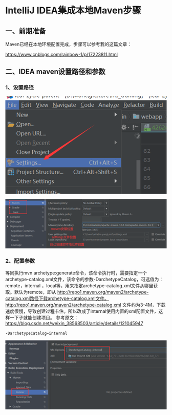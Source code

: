 # IntelliJ IDEA集成本地Maven步骤

## 一、前期准备

Maven已经在本地环境配置完成，步骤可以参考我的这篇文章：

https://www.cnblogs.com/rainbow-1/p/17223811.html

## 二、IDEA maven设置路径和参数

### 1、设置路径

![image-20230316185724144](https://raw.githubusercontent.com/SAH01/wordpress-img/master/imgs/image-20230316185724144.png)

![image-20230316185934022](https://raw.githubusercontent.com/SAH01/wordpress-img/master/imgs/image-20230316185934022.png)

### 2、配置参数

等同执行mvn archetype:generate命令，该命令执行时，需要指定一个archetype-catalog.xml文件，该命令的参数-DarchetypeCatalog，可选值为：remote，internal ，local等，用来指定archetype-catalog.xml文件从哪里获取。默认为remote，即从 http://repo1.maven.org/maven2/archetype-catalog.xml路径下载archetype-catalog.xml文件。http://repo1.maven.org/maven2/archetype-catalog.xml 文件约为3-4M，下载速度很慢，导致创建过程卡住。所以改成了internal使用内置的xml配置文件，这样一下子就能创建项目。
参考原文：https://blog.csdn.net/weixin_38568503/article/details/121045947

```xml
-DarchetypeCatalog=internal
```

![image-20230316190050089](https://raw.githubusercontent.com/SAH01/wordpress-img/master/imgs/image-20230316190050089.png)